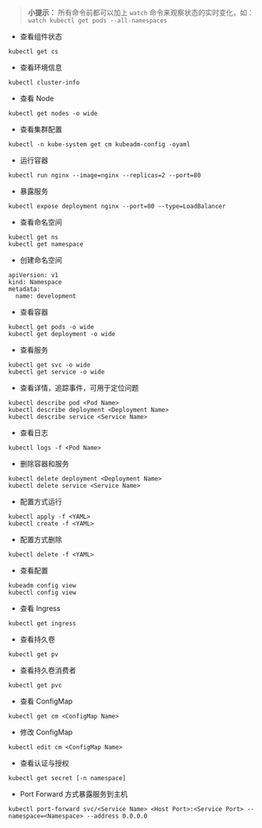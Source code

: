 > **小提示：** 所有命令前都可以加上 `watch` 命令来观察状态的实时变化，如：`watch kubectl get pods --all-namespaces`

- 查看组件状态

```
kubectl get cs
```

- 查看环境信息

```
kubectl cluster-info
```

- 查看 Node

```
kubectl get nodes -o wide
```

- 查看集群配置

```
kubectl -n kube-system get cm kubeadm-config -oyaml
```

- 运行容器

```
kubectl run nginx --image=nginx --replicas=2 --port=80
```

- 暴露服务

```
kubectl expose deployment nginx --port=80 --type=LoadBalancer
```

- 查看命名空间

```
kubectl get ns
kubectl get namespace
```

- 创建命名空间

```
apiVersion: v1
kind: Namespace
metadata:
  name: development
```

- 查看容器

```
kubectl get pods -o wide
kubectl get deployment -o wide
```

- 查看服务

```
kubectl get svc -o wide
kubectl get service -o wide
```

- 查看详情，追踪事件，可用于定位问题

```
kubectl describe pod <Pod Name>
kubectl describe deployment <Deployment Name>
kubectl describe service <Service Name>
```

- 查看日志

```
kubectl logs -f <Pod Name>
```

- 删除容器和服务

```
kubectl delete deployment <Deployment Name>
kubectl delete service <Service Name>
```

- 配置方式运行

```
kubectl apply -f <YAML>
kubectl create -f <YAML>
```

- 配置方式删除

```
kubectl delete -f <YAML>
```

- 查看配置

```
kubeadm config view
kubectl config view
```

- 查看 Ingress

```
kubectl get ingress
```

- 查看持久卷

```
kubectl get pv
```

- 查看持久卷消费者

```
kubectl get pvc
```

- 查看 ConfigMap

```
kubectl get cm <ConfigMap Name>
```

- 修改 ConfigMap

```
kubectl edit cm <ConfigMap Name>
```

- 查看认证与授权

```
kubectl get secret [-n namespace]
```

- Port Forward 方式暴露服务到主机

```
kubectl port-forward svc/<Service Name> <Host Port>:<Service Port> --namespace=<Namespace> --address 0.0.0.0
```